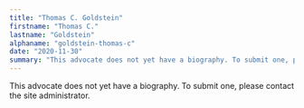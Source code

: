 ```yaml
---
title: "Thomas C. Goldstein"
firstname: "Thomas C."
lastname: "Goldstein"
alphaname: "goldstein-thomas-c"
date: "2020-11-30"
summary: "This advocate does not yet have a biography. To submit one, please contact the site administrator."
---
```

This advocate does not yet have a biography. To submit one, please contact the site administrator.

